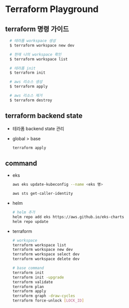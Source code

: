 # Terraform Playground

## terraform 명령 가이드

```bash
  # 테라폼 workspace 생성
  $ terraform workspace new dev

  # 현재 나의 workspace 확인
  $ terraform workspace list

  # 테라폼 init
  $ terraform init

  # aws 리소스 생성
  $ terraform apply

  # aws 리소스 제거
  $ terraform destroy
```

## terraform backend state

- 테라폼 backend state 관리
- global > base

  ```bash
  terraform apply
  ```

## command

- eks

  ```bash
  aws eks update-kubeconfig --name <eks 명>

  aws sts get-caller-identity
  ```

- helm

  ```bash
  # helm 추가
  helm repo add eks https://aws.github.io/eks-charts
  helm repo update
  ```

- terraform

  ```bash
  # workspace
  terraform workspace list
  terraform workspace new dev
  terraform workspace select dev
  terraform workspace delete dev

  # base command
  terraform init
  terraform init -upgrade
  terraform validate
  terraform plan
  terraform apply
  terraform graph -draw-cycles
  terraform force-unlock [LOCK_ID]
  ```
